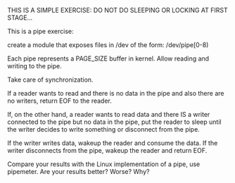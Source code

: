 THIS IS A SIMPLE EXERCISE: DO NOT DO SLEEPING OR LOCKING AT FIRST STAGE...

This is a pipe exercise:

create a module that exposes files in /dev of the form:
/dev/pipe[0-8)

Each pipe represents a PAGE_SIZE buffer in kernel.
Allow reading and writing to the pipe.

Take care of synchronization.

If a reader wants to read and there is no data in the pipe and also there
are no writers, return EOF to the reader.

If, on the other hand, a reader wants to read data and there IS a writer connected
to the pipe but no data in the pipe, put the reader to sleep until the writer
decides to write something or disconnect from the pipe.

If the writer writes data, wakeup the reader and consume the data.
If the writer disconnects from the pipe, wakeup the reader and return EOF.

Compare your results with the Linux implementation of a pipe, use pipemeter.
Are your results better? Worse? Why?
